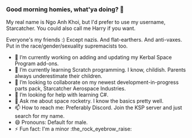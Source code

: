 ### Good morning homies, what'ya doing? 👋

My real name is Ngo Anh Khoi, but I'd prefer to use my username, Starcatcher. You could also call me Harry if you want.

Everyone's my friends :) Except nazis. And flat-earthers. And anti-vaxes. Put in the race/gender/sexuality supremacists too.


- 🔭 I’m currently working on adding and updating my Kerbal Space Program add-ons.
- 🌱 I’m currently learning Scratch programming. I know, childish. Parents always underestimate their children.
- 👯 I’m looking to collaborate on my newest development-in-progress parts pack, Starcatcher Aerospace Industries.
- 🤔 I’m looking for help with learning C#.
- 💬 Ask me about space rocketry. I know the basics pretty well.
- 📫 How to reach me: Preferably Discord. Join the KSP server and just search for my name.
- 😄 Pronouns: Default for male.
- ⚡ Fun fact: I'm a minor :the_rock_eyebrow_raise:
